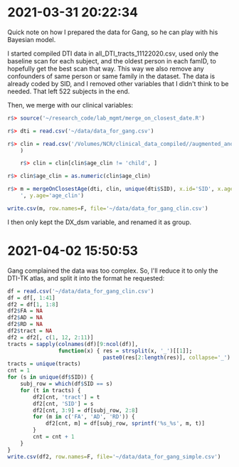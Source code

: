 # 2021-03-31 20:22:34

Quick note on how I prepared the data for Gang, so he can play with his Bayesian
model.

I started compiled DTI data in all_DTI_tracts_11122020.csv, used only the
baseline scan for each subject, and the oldest person in each famID, to
hopefully get the best scan that way. This way we also remove any confounders of
same person or same family in the dataset. The data is already coded by SID, and
I removed other variables that I didn't think to be needed. That left 522
subjects in the end.

Then, we merge with our clinical variables:

```r
r$> source('~/research_code/lab_mgmt/merge_on_closest_date.R')                                 

r$> dti = read.csv('~/data/data_for_gang.csv')                                                 

r$> clin = read.csv('/Volumes/NCR/clinical_data_compiled//augmented_anon_clinical_02222021.csv'
    )     

    r$> clin = clin[clin$age_clin != 'child', ]                                                    

r$> clin$age_clin = as.numeric(clin$age_clin)                                                  

r$> m = mergeOnClosestAge(dti, clin, unique(dti$SID), x.id='SID', x.age = 'age_scan', y.id='SID
    ', y.age='age_clin') 

write.csv(m, row.names=F, file='~/data/data_for_gang_clin.csv')
```

I then only kept the DX_dsm variable, and renamed it as group.

# 2021-04-02 15:50:53

Gang complained the data was too complex. So, I'll reduce it to only the DTI-TK
atlas, and split it into the format he requested:

```r
df = read.csv('~/data/data_for_gang_clin.csv') 
df = df[, 1:41]
df2 = df[1, 1:8]
df2$FA = NA
df2$AD = NA
df2$RD = NA
df2$tract = NA
df2 = df2[, c(1, 12, 2:11)]
tracts = sapply(colnames(df)[9:ncol(df)],
                function(x) { res = strsplit(x, '_')[[1]];
                              paste0(res[2:length(res)], collapse='_') })
tracts = unique(tracts)
cnt = 1
for (s in unique(df$SID)) {
    subj_row = which(df$SID == s)
    for (t in tracts) {
        df2[cnt, 'tract'] = t
        df2[cnt, 'SID'] = s
        df2[cnt, 3:9] = df[subj_row, 2:8]
        for (m in c('FA', 'AD', 'RD')) {
            df2[cnt, m] = df[subj_row, sprintf('%s_%s', m, t)]
        }
        cnt = cnt + 1
    }
}
write.csv(df2, row.names=F, file='~/data/data_for_gang_simple.csv')
```